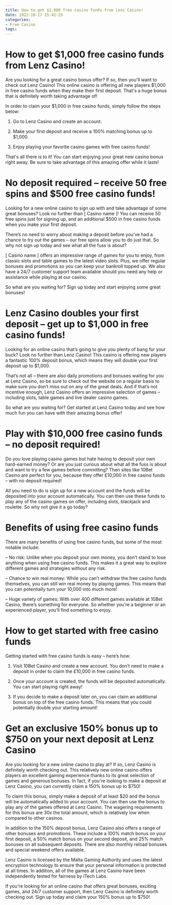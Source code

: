 ```yaml
---
title: How to get $1,000 free casino funds from Lenz Casino!
date: 2022-10-17 15:42:25
categories:
- Free Casino
tags:
---
```



#  How to get $1,000 free casino funds from Lenz Casino!

Are you looking for a great casino bonus offer? If so, then you'll want to check out Lenz Casino! This online casino is offering all new players $1,000 in free casino funds when they make their first deposit. That's a huge bonus that is definitely worth taking advantage of!

In order to claim your $1,000 in free casino funds, simply follow the steps below:

1. Go to Lenz Casino and create an account.

2. Make your first deposit and receive a 100% matching bonus up to $1,000.

3. Enjoy playing your favorite casino games with free casino funds!

That's all there is to it! You can start enjoying your great new casino bonus right away. Be sure to take advantage of this amazing offer while it lasts!

#  No deposit required – receive 50 free spins and $500 free casino funds!

Looking for a new online casino to sign up with and take advantage of some great bonuses? Look no further than [ Casino name ]! You can receive 50 free spins just for signing up, and an additional $500 in free casino funds when you make your first deposit.

There’s no need to worry about making a deposit before you’ve had a chance to try out the games – our free spins allow you to do just that. So why not sign up today and see what all the fuss is about?

[ Casino name ] offers an impressive range of games for you to enjoy, from classic slots and table games to the latest video slots. Plus, we offer regular bonuses and promotions so you can keep your bankroll topped up. We also have a 24/7 customer support team available should you need any help or assistance while playing at our casino.

So what are you waiting for? Sign up today and start enjoying some great bonuses!

#  Lenz Casino doubles your first deposit – get up to $1,000 in free casino funds!

Looking for an online casino that’s going to give you plenty of bang for your buck? Look no further than Lenz Casino! This casino is offering new players a fantastic 100% deposit bonus, which means they will double your first deposit up to $1,000.

That’s not all – there are also daily promotions and bonuses waiting for you at Lenz Casino, so be sure to check out the website on a regular basis to make sure you don’t miss out on any of the great deals. And if that’s not incentive enough, Lenz Casino offers an impressive selection of games – including slots, table games and live dealer casino games.

So what are you waiting for? Get started at Lenz Casino today and see how much fun you can have with their amazing bonus offer!

#  Play with $10,000 free casino funds – no deposit required!

Do you love playing casino games but hate having to deposit your own hard-earned money? Or are you just curious about what all the fuss is about and want to try a few games before committing? Then sites like 10Bet Casino are perfect for you, because they offer £10,000 in free casino funds – with no deposit required!

All you need to do is sign up for a new account and the funds will be deposited into your account automatically. You can then use these funds to play any of the casino games on offer, including slots, blackjack and roulette. So why not give it a go today?

# Benefits of using free casino funds

There are many benefits of using free casino funds, but some of the most notable include:

– No risk: Unlike when you deposit your own money, you don’t stand to lose anything when using free casino funds. This makes it a great way to explore different games and strategies without any risk.

– Chance to win real money: While you can’t withdraw the free casino funds themselves, you can still win real money by playing games. This means that you can potentially turn your 10,000 into much more!

– Huge variety of games: With over 400 different games available at 10Bet Casino, there’s something for everyone. So whether you’re a beginner or an experienced player, you’ll find something to enjoy.

# How to get started with free casino funds

Getting started with free casino funds is easy – here’s how:

1) Visit 10Bet Casino and create a new account. You don’t need to make a deposit in order to claim the £10,000 in free casino funds.


 2) Once your account is created, the funds will be deposited automatically. You can start playing right away!

 3) If you decide to make a deposit later on, you can claim an additional bonus on top of the free casino funds. This means that you could potentially double your starting amount!

#  Get an exclusive 150% bonus up to $750 on your next deposit at Lenz Casino

Are you looking for a new online casino to play at? If so, Lenz Casino is definitely worth checking out. This relatively new online casino offers players an excellent gaming experience thanks to its great selection of games and generous bonuses. In fact, if you're looking to make a deposit at Lenz Casino, you can currently claim a 150% bonus up to $750!

To claim this bonus, simply make a deposit of at least $20 and the bonus will be automatically added to your account. You can then use the bonus to play any of the games offered at Lenz Casino. The wagering requirements for this bonus are 30x the total amount, which is relatively low when compared to other casinos.

In addition to the 150% deposit bonus, Lenz Casino also offers a range of other bonuses and promotions. These include a 100% match bonus on your first deposit, a 50% match bonus on your second deposit, and 25% match bonuses on all subsequent deposits. There are also monthly reload bonuses and special weekend offers available.

Lenz Casino is licensed by the Malta Gaming Authority and uses the latest encryption technology to ensure that your personal information is protected at all times. In addition, all of the games at Lenz Casino have been independently tested for fairness by iTech Labs.

If you're looking for an online casino that offers great bonuses, exciting games, and 24/7 customer support, then Lenz Casino is definitely worth checking out. Sign up today and claim your 150% bonus up to $750!